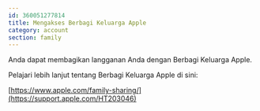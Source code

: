```yaml
---
id: 360051277814
title: Mengakses Berbagi Keluarga Apple  
category: account
section: family
---
```

Anda dapat membagikan langganan Anda dengan Berbagi Keluarga Apple.

Pelajari lebih lanjut tentang Berbagi Keluarga Apple di sini:

[https://www.apple.com/family-sharing/](https://support.apple.com/HT203046)

